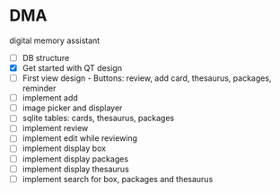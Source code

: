 # DMA
digital memory assistant

- [ ] DB structure
- [x] Get started with QT design
- [ ] First view design - Buttons: review, add card, thesaurus, packages, reminder
- [ ] implement add
- [ ] image picker and displayer
- [ ] sqlite tables: cards, thesaurus, packages
- [ ] implement review
- [ ] implement edit while reviewing
- [ ] implement display box
- [ ] implement display packages
- [ ] implement display thesaurus
- [ ] implement search for box, packages and thesaurus